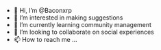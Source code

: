 - 👋 Hi, I’m @Baconxrp
- 👀 I’m interested in making suggestions
- 🌱 I’m currently learning community management
- 💞️ I’m looking to collaborate on social experiences
- 📫 How to reach me ...

<!---
Baconxrp/Baconxrp is a ✨ special ✨ repository because its `README.md` (this file) appears on your GitHub profile.
You can click the Preview link to take a look at your changes.
--->
